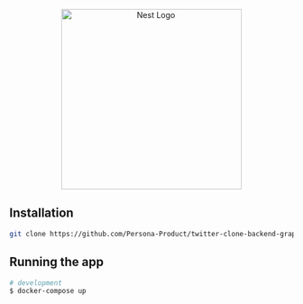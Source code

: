 <p align="center">
  <a href="http://nestjs.com/" target="blank"><img src="https://nestjs.com/img/logo_text.svg" width="320" alt="Nest Logo" /></a>
</p>

## Installation

```bash
git clone https://github.com/Persona-Product/twitter-clone-backend-graphql.git
```

## Running the app

```bash
# development
$ docker-compose up
```
